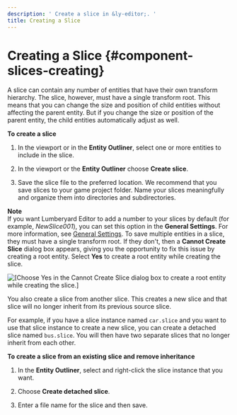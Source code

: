 ```yaml
---
description: ' Create a slice in &ly-editor;. '
title: Creating a Slice
---
```

# Creating a Slice {#component-slices-creating}

A slice can contain any number of entities that have their own transform hierarchy\. The slice, however, must have a single transform root\. This means that you can change the size and position of child entities without affecting the parent entity\. But if you change the size or position of the parent entity, the child entities automatically adjust as well\.

**To create a slice**

1. In the viewport or in the **Entity Outliner**, select one or more entities to include in the slice\.

1. In the viewport or the **Entity Outliner** choose **Create slice**\.

1. Save the slice file to the preferred location\. We recommend that you save slices to your game project folder\. Name your slices meaningfully and organize them into directories and subdirectories\. 

**Note**  
If you want Lumberyard Editor to add a number to your slices by default \(for example, *NewSlice001*\), you can set this option in the **General Settings**\. For more information, see [General Settings](/docs/userguide/editor/customizing#lumberyard-editor-customizing-preferences-general)\.
To save multiple entities in a slice, they must have a single transform root\. If they don't, then a **Cannot Create Slice** dialog box appears, giving you the opportunity to fix this issue by creating a root entity\. Select **Yes** to create a root entity while creating the slice\.  

![\[Choose Yes in the Cannot Create Slice dialog box to create a root entity while creating the slice.\]](/images/userguide/component/cannot-create-slice-create-root-entity.png)

You also create a slice from another slice\. This creates a new slice and that slice will no longer inherit from its previous source slice\.

For example, if you have a slice instance named `car.slice` and you want to use that slice instance to create a new slice, you can create a detached slice named `bus.slice`\. You will then have two separate slices that no longer inherit from each other\. 

**To create a slice from an existing slice and remove inheritance**

1. In the **Entity Outliner**, select and right\-click the slice instance that you want\.

1. Choose **Create detached slice**\.

1. Enter a file name for the slice and then save\.